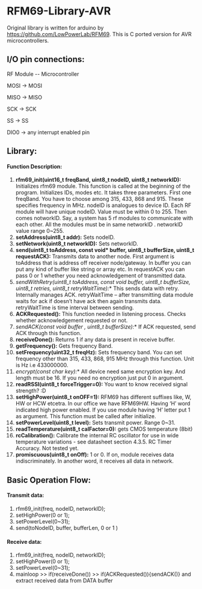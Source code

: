 # RFM69-Library-AVR #
Original library is written for arduino by https://github.com/LowPowerLab/RFM69. This is C ported version for AVR microcontrollers.

## I/O pin connections: ##

RF Module -- Microcontroller

MOSI	->	MOSI

MISO	->	MISO

SCK	->	SCK

SS	->	SS

DIO0	->	any interrupt enabled pin

## Library: ##

#### Function Description: ####
1.	**rfm69_init(uint16_t freqBand, uint8_t nodeID, uint8_t networkID):** Initializes rfm69 module. This function is called at the beginning of the program. Initializes IDs, modes etc. It takes three parameters. First one freqBand. You have to choose among 315, 433, 868 and 915. These specifies frequency in MHz. nodeID is analogues to device ID. Each RF module will have unique nodeID. Value must be within 0 to 255. Then comes notworkID. Say, a system has 5 rf modules to communicate with each other. All the modules must be in same networkID . networkID value range 0~255.
2.	**setAddress(uint8_t addr):** Sets nodeID.
3.	**setNetwork(uint8_t networkID):** Sets networkID.
4.	**send(uint8_t toAddress, const void\* buffer, uint8_t bufferSize, uint8_t requestACK):** Transmits data to another node. First argument is toAddress that is address off receiver node/gateway. In buffer you can put any kind of buffer like string or array etc. In requestACK you can pass 0 or 1 whether you need acknowledgement of transmitted data.
5.	**sendWithRetry(uint8_t toAddress, const void* buffer, uint8_t bufferSize, uint8_t retries, uint8_t retryWaitTime):** This sends data with retry. Internally manages ACK. retryWaitTime – after transmitting data module waits for ack if doesn’t have ack then again transmits data. retryWaitTime is time interval between sending.
6.	**ACKRequested():** This function needed in listening process. Checks whether acknowledgement requested or not.
7.	**sendACK(const void* buffer , uint8_t bufferSize):** If ACK requested, send ACK through this function.
8.	**receiveDone():**  Returns 1 if any data is present in receive buffer.
9.	**getFrequency():** Gets frequency Band.
10.	**setFrequency(uint32_t freqHz):** Sets frequency band. You can set frequency other than 315, 433, 868, 915 MHz through this function. Unit is Hz i.e 433000000. 
11.	**encrypt(const char* key):** All device need same encryption key. And length must be 16. If you need no encryption just put 0 in argument. 
12.	**readRSSI(uint8_t forceTrigger=0):** You want to know received signal strength? :D
13.	**setHighPower(uint8_t onOFF=1):** RFM69 has different suffixes like, W, HW or HCW etcetra. In our office we have RFM69HW. Having ‘H’ word indicated high power enabled. If you use module having ‘H’ letter put 1 as argument. This function must be called after initialize.
14.	**setPowerLevel(uint8_t level):** Sets transmit power. Range 0~31.
15.	**readTemperature(uint8_t calFactor=0):** gets CMOS temperature (8bit)
16.	**rcCalibration():** Calibrate the internal RC oscillator for use in wide temperature variations - see datasheet section 4.3.5. RC Timer Accuracy. Not tested yet.
17.	**promiscuous(uint8_t onOff):** 1 or 0. If on, module receives data indiscriminately. In another word, it receives all data in network.


## Basic Operation Flow: ##
#### Transmit data: #### 

1.	rfm69_init(freq, nodeID, networkID);
2.	setHighPower(0 or 1);
3.	setPowerLevel(0~31);
4.	send(toNodeID, buffer, bufferLen, 0 or 1 )
#### Receive data: #### 
1.	rfm69_init(freq, nodeID, networkID);
2.	setHighPower(0 or 1);
3.	setPowerLevel(0~31);
4.	mainloop >> if(receiveDone()) >> if(ACKRequested()){sendACK()} and extract received data from DATA buffer
